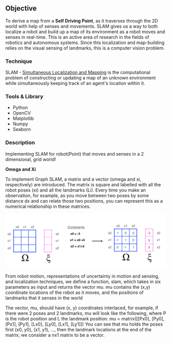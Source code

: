 ## Objective

To derive a map from a **Self Driving Point**, as it traverses through the 2D world with help of senses and movements. 
SLAM gives us a way to both localize a robot and build up a map of its environment as a robot moves and senses in real-time. This is an active area of research in the fields of robotics and autonomous systems. Since this localization and map-building relies on the visual sensing of landmarks, this is a computer vision problem.

### Technique

SLAM - [Simultaneous Localization and Mapping](https://en.wikipedia.org/wiki/Simultaneous_localization_and_mapping)
is the computational problem of constructing or updating a map of an unknown environment while simultaneously 
keeping track of an agent's location within it.

### Tools & Library
  * Python
  * OpenCV
  * Matplotlib
  * Numpy
  * Seaborn
  
### Description

Implementing SLAM for robot(Point) that moves and senses in a 2 dimensional, grid world!

**Omega and Xi**

To implement Graph SLAM, a matrix and a vector (omega and xi, respectively) are introduced. The matrix is square and labelled with all the robot poses (xi) and all the landmarks (Li). Every time you make an observation, for example, as you move between two poses by some distance dx and can relate those two positions, you can represent this as a numerical relationship in these matrices.

![Omega * Xi](Images/omega_xi_constraints.png)

From robot motion, representations of uncertainty in motion and sensing, and localization techniques, we define a function, slam, which takes in six parameters as input and returns the vector mu. mu contains the (x,y) coordinate locations of the robot as it moves, and the positions of landmarks that it senses in the world

The vector, mu, should have (x, y) coordinates interlaced, for example, if there were 2 poses and 2 landmarks, mu will look like the following, where P is the robot position and L the landmark position:
                                mu =  matrix([[Px0],
                                              [Py0],             
                                              [Px1],
                                              [Py1],
                                              [Lx0],
                                              [Ly0],
                                              [Lx1],
                                              [Ly1]])
You can see that mu holds the poses first (x0, y0), (x1, y1), ..., then the landmark locations at the end of the matrix; we consider a nx1 matrix to be a vector.


